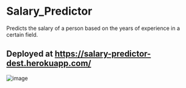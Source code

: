 # Salary_Predictor
Predicts the salary of a person based on the years of experience in a certain field.
## Deployed at https://salary-predictor-dest.herokuapp.com/
![image](https://user-images.githubusercontent.com/52796258/104891539-14de9f80-5997-11eb-9125-7a19d8948802.png)
